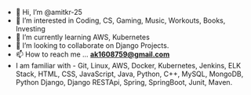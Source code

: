 - 👋 Hi, I’m @amitkr-25
- 👀 I’m interested in Coding, CS, Gaming, Music, Workouts, Books, Investing
- 🌱 I’m currently learning AWS, Kubernetes
- 💞️ I’m looking to collaborate on Django Projects.
- 📫 How to reach me ... **ak1608759@gmail.com**
- I am familiar with - Git, Linux, AWS, Docker, Kubernetes, Jenkins, ELK Stack, HTML, CSS, JavaScript, Java, Python, C++, MySQL, MongoDB, Python Django, Django RESTApi, Spring, SpringBoot, Junit, Maven. 
<!---
  This is a comment.
--->
